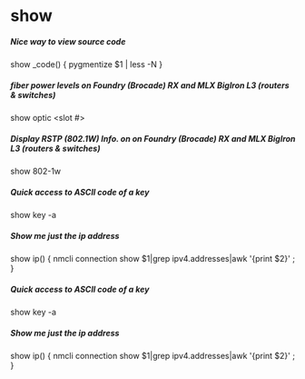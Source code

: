 # show

##### Nice way to view source code

   show _code() { pygmentize $1 | less -N }

##### fiber power levels on Foundry (Brocade) RX and MLX BigIron L3 (routers & switches)

   show  optic <slot #>

##### Display RSTP (802.1W) Info. on on Foundry (Brocade) RX and MLX BigIron L3 (routers & switches)

   show  802-1w

##### Quick access to ASCII code of a key

   show key -a

##### Show me just the ip address

   show ip() { nmcli connection show $1|grep ipv4.addresses|awk '{print $2}' ; }

##### Quick access to ASCII code of a key

   show key -a

##### Show me just the ip address

   show ip() { nmcli connection show $1|grep ipv4.addresses|awk '{print $2}' ; }
